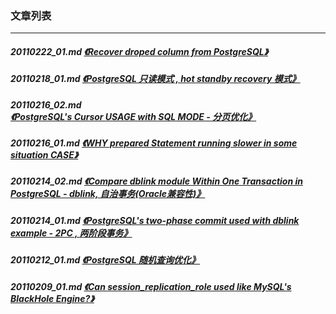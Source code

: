 ### 文章列表  
----  
##### 20110222_01.md   [《Recover droped column from PostgreSQL》](20110222_01.md)  
##### 20110218_01.md   [《PostgreSQL 只读模式 , hot standby recovery 模式》](20110218_01.md)  
##### 20110216_02.md   [《PostgreSQL's Cursor USAGE with SQL MODE - 分页优化》](20110216_02.md)  
##### 20110216_01.md   [《WHY prepared Statement running slower in some situation CASE》](20110216_01.md)  
##### 20110214_02.md   [《Compare dblink module Within One Transaction in PostgreSQL - dblink, 自治事务(Oracle兼容性)》](20110214_02.md)  
##### 20110214_01.md   [《PostgreSQL's two-phase commit used with dblink example - 2PC , 两阶段事务》](20110214_01.md)  
##### 20110212_01.md   [《PostgreSQL 随机查询优化》](20110212_01.md)  
##### 20110209_01.md   [《Can session_replication_role used like MySQL's BlackHole Engine?》](20110209_01.md)  
